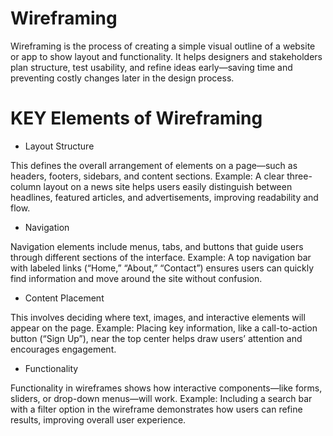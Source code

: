 # Wireframing
Wireframing is the process of creating a simple visual outline of a website or app to show layout and functionality. It helps designers and stakeholders plan structure, test usability, and refine ideas early—saving time and preventing costly changes later in the design process.

# KEY Elements of Wireframing
- Layout Structure
  
This defines the overall arrangement of elements on a page—such as headers, footers, sidebars, and content sections.
Example: A clear three-column layout on a news site helps users easily distinguish between headlines, featured articles, and advertisements, improving readability and flow.

- Navigation
  
Navigation elements include menus, tabs, and buttons that guide users through different sections of the interface.
Example: A top navigation bar with labeled links (“Home,” “About,” “Contact”) ensures users can quickly find information and move around the site without confusion.

- Content Placement
  
This involves deciding where text, images, and interactive elements will appear on the page.
Example: Placing key information, like a call-to-action button (“Sign Up”), near the top center helps draw users’ attention and encourages engagement.

- Functionality
  
Functionality in wireframes shows how interactive components—like forms, sliders, or drop-down menus—will work.
Example: Including a search bar with a filter option in the wireframe demonstrates how users can refine results, improving overall user experience.
